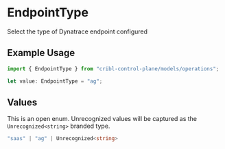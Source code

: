# EndpointType

Select the type of Dynatrace endpoint configured

## Example Usage

```typescript
import { EndpointType } from "cribl-control-plane/models/operations";

let value: EndpointType = "ag";
```

## Values

This is an open enum. Unrecognized values will be captured as the `Unrecognized<string>` branded type.

```typescript
"saas" | "ag" | Unrecognized<string>
```